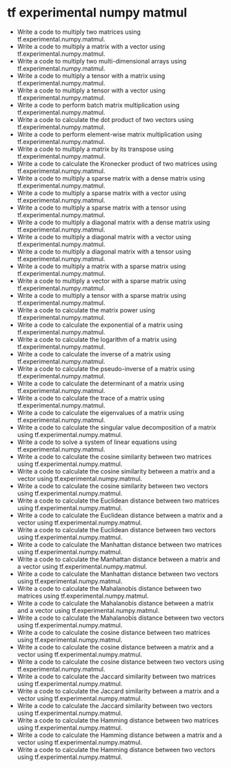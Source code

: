 # tf experimental numpy matmul

- Write a code to multiply two matrices using tf.experimental.numpy.matmul.
- Write a code to multiply a matrix with a vector using tf.experimental.numpy.matmul.
- Write a code to multiply two multi-dimensional arrays using tf.experimental.numpy.matmul.
- Write a code to multiply a tensor with a matrix using tf.experimental.numpy.matmul.
- Write a code to multiply a tensor with a vector using tf.experimental.numpy.matmul.
- Write a code to perform batch matrix multiplication using tf.experimental.numpy.matmul.
- Write a code to calculate the dot product of two vectors using tf.experimental.numpy.matmul.
- Write a code to perform element-wise matrix multiplication using tf.experimental.numpy.matmul.
- Write a code to multiply a matrix by its transpose using tf.experimental.numpy.matmul.
- Write a code to calculate the Kronecker product of two matrices using tf.experimental.numpy.matmul.
- Write a code to multiply a sparse matrix with a dense matrix using tf.experimental.numpy.matmul.
- Write a code to multiply a sparse matrix with a vector using tf.experimental.numpy.matmul.
- Write a code to multiply a sparse matrix with a tensor using tf.experimental.numpy.matmul.
- Write a code to multiply a diagonal matrix with a dense matrix using tf.experimental.numpy.matmul.
- Write a code to multiply a diagonal matrix with a vector using tf.experimental.numpy.matmul.
- Write a code to multiply a diagonal matrix with a tensor using tf.experimental.numpy.matmul.
- Write a code to multiply a matrix with a sparse matrix using tf.experimental.numpy.matmul.
- Write a code to multiply a vector with a sparse matrix using tf.experimental.numpy.matmul.
- Write a code to multiply a tensor with a sparse matrix using tf.experimental.numpy.matmul.
- Write a code to calculate the matrix power using tf.experimental.numpy.matmul.
- Write a code to calculate the exponential of a matrix using tf.experimental.numpy.matmul.
- Write a code to calculate the logarithm of a matrix using tf.experimental.numpy.matmul.
- Write a code to calculate the inverse of a matrix using tf.experimental.numpy.matmul.
- Write a code to calculate the pseudo-inverse of a matrix using tf.experimental.numpy.matmul.
- Write a code to calculate the determinant of a matrix using tf.experimental.numpy.matmul.
- Write a code to calculate the trace of a matrix using tf.experimental.numpy.matmul.
- Write a code to calculate the eigenvalues of a matrix using tf.experimental.numpy.matmul.
- Write a code to calculate the singular value decomposition of a matrix using tf.experimental.numpy.matmul.
- Write a code to solve a system of linear equations using tf.experimental.numpy.matmul.
- Write a code to calculate the cosine similarity between two matrices using tf.experimental.numpy.matmul.
- Write a code to calculate the cosine similarity between a matrix and a vector using tf.experimental.numpy.matmul.
- Write a code to calculate the cosine similarity between two vectors using tf.experimental.numpy.matmul.
- Write a code to calculate the Euclidean distance between two matrices using tf.experimental.numpy.matmul.
- Write a code to calculate the Euclidean distance between a matrix and a vector using tf.experimental.numpy.matmul.
- Write a code to calculate the Euclidean distance between two vectors using tf.experimental.numpy.matmul.
- Write a code to calculate the Manhattan distance between two matrices using tf.experimental.numpy.matmul.
- Write a code to calculate the Manhattan distance between a matrix and a vector using tf.experimental.numpy.matmul.
- Write a code to calculate the Manhattan distance between two vectors using tf.experimental.numpy.matmul.
- Write a code to calculate the Mahalanobis distance between two matrices using tf.experimental.numpy.matmul.
- Write a code to calculate the Mahalanobis distance between a matrix and a vector using tf.experimental.numpy.matmul.
- Write a code to calculate the Mahalanobis distance between two vectors using tf.experimental.numpy.matmul.
- Write a code to calculate the cosine distance between two matrices using tf.experimental.numpy.matmul.
- Write a code to calculate the cosine distance between a matrix and a vector using tf.experimental.numpy.matmul.
- Write a code to calculate the cosine distance between two vectors using tf.experimental.numpy.matmul.
- Write a code to calculate the Jaccard similarity between two matrices using tf.experimental.numpy.matmul.
- Write a code to calculate the Jaccard similarity between a matrix and a vector using tf.experimental.numpy.matmul.
- Write a code to calculate the Jaccard similarity between two vectors using tf.experimental.numpy.matmul.
- Write a code to calculate the Hamming distance between two matrices using tf.experimental.numpy.matmul.
- Write a code to calculate the Hamming distance between a matrix and a vector using tf.experimental.numpy.matmul.
- Write a code to calculate the Hamming distance between two vectors using tf.experimental.numpy.matmul.